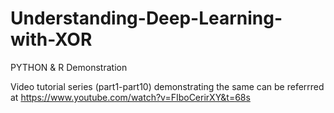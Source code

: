 # Understanding-Deep-Learning-with-XOR
PYTHON &amp; R Demonstration

Video tutorial series (part1-part10) demonstrating the same can be referrred at https://www.youtube.com/watch?v=FIboCerirXY&t=68s
